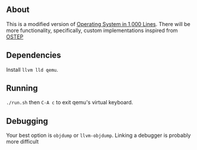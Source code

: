 ## About
This is a modified version of [Operating System in 1,000 Lines](https://operating-system-in-1000-lines.vercel.app/en/). 
There will be more functionality, specifically, custom implementations inspired from [OSTEP](https://pages.cs.wisc.edu/~remzi/OSTEP/)

## Dependencies
Install `llvm lld qemu`.

## Running
`./run.sh` then `C-A c` to exit qemu's virtual keyboard. 

## Debugging
Your best option is `objdump` or `llvm-objdump`. Linking a debugger is probably more difficult
